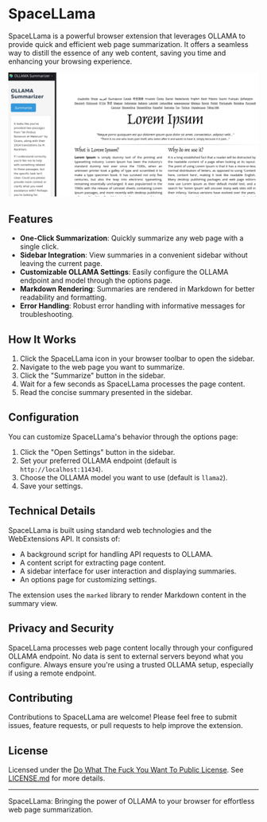 # SpaceLLama

SpaceLLama is a powerful browser extension that leverages OLLAMA to provide quick and efficient web page summarization. It offers a seamless way to distill the essence of any web content, saving you time and enhancing your browsing experience.

![SpaceLLama](./dist/spacellama.png)

## Features

- **One-Click Summarization**: Quickly summarize any web page with a single click.
- **Sidebar Integration**: View summaries in a convenient sidebar without leaving the current page.
- **Customizable OLLAMA Settings**: Easily configure the OLLAMA endpoint and model through the options page.
- **Markdown Rendering**: Summaries are rendered in Markdown for better readability and formatting.
- **Error Handling**: Robust error handling with informative messages for troubleshooting.

## How It Works

1. Click the SpaceLLama icon in your browser toolbar to open the sidebar.
2. Navigate to the web page you want to summarize.
3. Click the "Summarize" button in the sidebar.
4. Wait for a few seconds as SpaceLLama processes the page content.
5. Read the concise summary presented in the sidebar.

## Configuration

You can customize SpaceLLama's behavior through the options page:

1. Click the "Open Settings" button in the sidebar.
2. Set your preferred OLLAMA endpoint (default is `http://localhost:11434`).
3. Choose the OLLAMA model you want to use (default is `llama2`).
4. Save your settings.

## Technical Details

SpaceLLama is built using standard web technologies and the WebExtensions API. It consists of:

- A background script for handling API requests to OLLAMA.
- A content script for extracting page content.
- A sidebar interface for user interaction and displaying summaries.
- An options page for customizing settings.

The extension uses the `marked` library to render Markdown content in the summary view.

## Privacy and Security

SpaceLLama processes web page content locally through your configured OLLAMA endpoint. No data is sent to external servers beyond what you configure. Always ensure you're using a trusted OLLAMA setup, especially if using a remote endpoint.

## Contributing

Contributions to SpaceLLama are welcome! Please feel free to submit issues, feature requests, or pull requests to help improve the extension.

## License

Licensed under the [Do What The Fuck You Want To Public License](LICENSE.md).
See [LICENSE.md](LICENSE.md) for more details.

---

SpaceLLama: Bringing the power of OLLAMA to your browser for effortless web page summarization.
